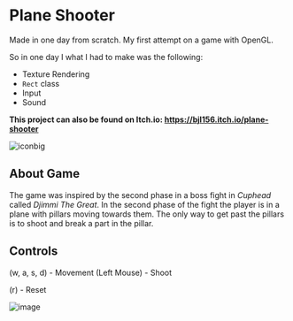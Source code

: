# Plane Shooter
Made in one day from scratch. My first attempt on a game with OpenGL.

So in one day I what I had to make was the following:
- Texture Rendering
- `Rect` class
- Input
- Sound

**This project can also be found on Itch.io: https://bjl156.itch.io/plane-shooter**

![iconbig](https://user-images.githubusercontent.com/97370242/163685372-c0325a91-f4be-4c13-9564-90b4234574eb.png)

## About Game
The game was inspired by the second phase in a boss fight in *Cuphead* called *Djimmi The Great*. In the second phase of the fight the player is in a plane with pillars moving towards them. The only way to get past the pillars is to shoot and break a part in the pillar.

## Controls
(w, a, s, d) - Movement
(Left Mouse) - Shoot

(r) - Reset

![image](https://user-images.githubusercontent.com/97370242/163684484-4cac0f6c-29da-4bb3-8d5d-d3cd8bcadb0f.png)
